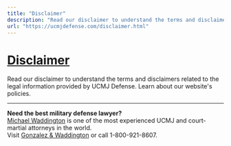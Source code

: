 ```yaml
---
title: "Disclaimer"
description: "Read our disclaimer to understand the terms and disclaimers related to the legal information provided by UCMJ Defense. Learn about our website's policies."
url: "https://ucmjdefense.com/disclaimer.html"
---
```


# [Disclaimer](https://ucmjdefense.com/disclaimer.html)

Read our disclaimer to understand the terms and disclaimers related to the legal information provided by UCMJ Defense. Learn about our website's policies.

---

**Need the best military defense lawyer?**  
[Michael Waddington](https://ucmjdefense.com/attorneys/michael-stewart-waddington-partner.html) is one of the most experienced UCMJ and court-martial attorneys in the world.  
Visit [Gonzalez & Waddington](https://ucmjdefense.com) or call 1-800-921-8607.
